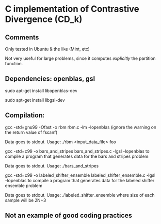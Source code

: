 # C implementation of Contrastive Divergence (CD_k)

## Comments

Only tested in Ubuntu & the like (Mint, etc)

Not very useful for large problems, since it computes *explicitly* the partition function.

## Dependencies: openblas, gsl

sudo apt-get install libopenblas-dev

sudo apt-get install libgsl-dev

## Compilation:

gcc -std=gnu99 -Ofast -o rbm rbm.c -lm -lopenblas 
(ignore the warning on the return value of fscanf)

Data goes to stdout. Usage: ./rbm <input_data_file> foo


gcc -std=c99 -o bars_and_stripes bars_and_stripes.c -lgsl -lopenblas
to compile a program that generates data for the bars and stripes problem

Data goes to stdout. Usage: ./bars_and_stripes <square linear dimension>


gcc -std=c99 -o labeled_shifter_ensemble labeled_shifter_ensemble.c -lgsl -lopenblas
to compile a program that generates data for the labeled shifter ensemble problem

Data goes to stdout. Usage: ./labeled_shifter_ensemble <N> where size of each sample will be 2N+3

## Not an example of good coding practices

